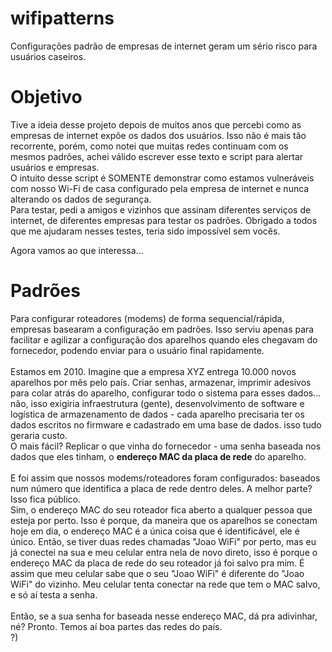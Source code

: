 # wifipatterns
Configurações padrão de empresas de internet geram um sério risco para usuários caseiros.


# Objetivo
Tive a ideia desse projeto depois de muitos anos que percebi como as empresas de internet expõe os dados dos usuários. Isso não é mais tão recorrente, porém, como notei que muitas redes continuam com os mesmos padrões, achei válido escrever esse texto e script para alertar usuários e empresas.<br>
O intuito desse script é SOMENTE demonstrar como estamos vulneráveis com nosso Wi-Fi de casa configurado pela empresa de internet e nunca alterando os dados de segurança.<br>
Para testar, pedi a amigos e vizinhos que assinam diferentes serviços de internet, de diferentes empresas para testar os padrões. Obrigado a todos que me ajudaram nesses testes, teria sido impossível sem vocês.

Agora vamos ao que interessa...

# Padrões 
Para configurar roteadores (modems) de forma sequencial/rápida, empresas basearam a configuração em padrões. Isso serviu apenas para facilitar e agilizar a configuração dos aparelhos quando eles chegavam do fornecedor, podendo enviar para o usuário final rapidamente.<br>
<br>
Estamos em 2010. Imagine que a empresa XYZ entrega 10.000 novos aparelhos por mês pelo país. Criar senhas, armazenar, imprimir adesivos para colar atrás do aparelho, configurar todo o sistema para esses dados... não, isso exigiria infraestrutura (gente), desenvolvimento de software e logística de armazenamento de dados - cada aparelho precisaria ter os dados escritos no firmware e cadastrado em uma base de dados. isso tudo geraria custo.<br>
O mais fácil? Replicar o que vinha do fornecedor - uma senha baseada nos dados que eles tinham, o <b>endereço MAC da placa de rede</b> do aparelho.<br>
<br>
E foi assim que nossos modems/roteadores foram configurados: baseados num número que identifica a placa de rede dentro deles. A melhor parte? Isso fica público.<br>
Sim, o endereço MAC do seu roteador fica aberto a qualquer pessoa que esteja por perto. Isso é porque, da maneira que os aparelhos se conectam hoje em dia, o endereço MAC é a única coisa que é identificável, ele é único. Então, se tiver duas redes chamadas "Joao WiFi" por perto, mas eu já conectei na sua e meu celular entra nela de novo direto, isso é porque o endereço MAC da placa de rede do seu roteador já foi salvo pra mim. É assim que meu celular sabe que o seu "Joao WiFi" é diferente do "Joao WiFi" do vizinho. Meu celular tenta conectar na rede que tem o MAC salvo, e só aí testa a senha.<br>
<br>
Então, se a sua senha for baseada nesse endereço MAC, dá pra adivinhar, né? Pronto. Temos aí boa partes das redes do país.<br>
?)
